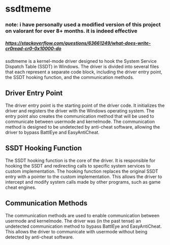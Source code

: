 # ssdtmeme
### note: i have personally used a modified version of this project on valorant for over 8+ months. it is indeed effective
##### https://stackoverflow.com/questions/63661249/what-does-write-cr0read-cr0-0x10000-do
ssdtmeme is a kernel-mode driver designed to hook the System Service Dispatch Table (SSDT) in Windows. The driver is divided into several files that each represent a separate code block, including the driver entry point, the SSDT hooking function, and the communication methods.

## Driver Entry Point

The driver entry point is the starting point of the driver code. It initializes the driver and registers the driver with the Windows operating system. The entry point also creates the communication method that will be used to communicate between usermode and kernelmode. The communication method is designed to be undetected by anti-cheat software, allowing the driver to bypass BattlEye and EasyAntiCheat.

## SSDT Hooking Function

The SSDT hooking function is the core of the driver. It is responsible for hooking the SSDT and redirecting calls to specific system services to custom implementation. The hooking function replaces the original SSDT entry with a pointer to the custom implementation. This allows the driver to intercept and modify system calls made by other programs, such as game cheat engines. 

## Communication Methods

The communication methods are used to enable communication between usermode and kernelmode. The driver was (in the past tense) an undetected communication method to bypass BattlEye and EasyAntiCheat. This allows the driver to communicate with usermode without being detected by anti-cheat software.

